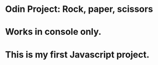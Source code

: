# Odin Project: Rock, paper, scissors
# Works in console only.

# This is my first Javascript project. 
